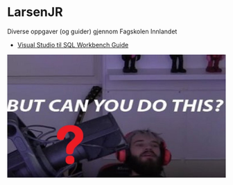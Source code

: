 # LarsenJR
Diverse oppgaver (og guider) gjennom Fagskolen Innlandet

- [Visual Studio til SQL Workbench Guide](https://larsenjr.github.io/MySQLGuide)



![MrWorldwide](img/can_u_do_this.jpg)
